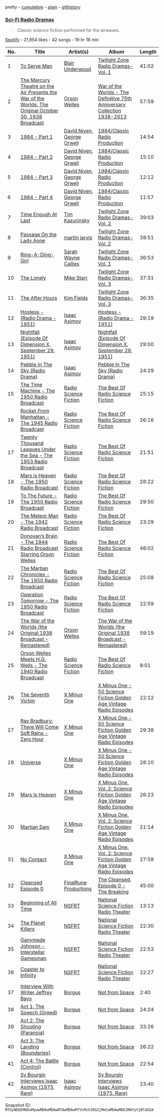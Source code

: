 pretty - [cumulative](/playlists/cumulative/37i9dQZF1DXb0DT3bG5Uc1.md) - [plain](/playlists/plain/37i9dQZF1DXb0DT3bG5Uc1) - [githistory](https://github.githistory.xyz/mackorone/spotify-playlist-archive/blob/main/playlists/plain/37i9dQZF1DXb0DT3bG5Uc1)

### [Sci\-Fi Radio Dramas](https://open.spotify.com/playlist/37i9dQZF1DXb0DT3bG5Uc1)

> Classic science fiction performed for the airwaves.

[Spotify](https://open.spotify.com/user/spotify) - 21,854 likes - 42 songs - 19 hr 18 min

| No. | Title | Artist(s) | Album | Length |
|---|---|---|---|---|
| 1 | [To Serve Man](https://open.spotify.com/track/0sUcb4DboZOtCq2oeodBB3) | [Blair Underwood](https://open.spotify.com/artist/2Lp7mpO1dduVt9cmRJB59L) | [Twilight Zone Radio Dramas\- Vol\. 1](https://open.spotify.com/album/5UEMFiWkh4RG30IHKWxNgd) | 41:02 |
| 2 | [The Mercury Theatre on the Air Presents the War of the Worlds: The Original October 30, 1938 Broadcast](https://open.spotify.com/track/6uIgKvMvFA0qUMZBfTcekq) | [Orson Welles](https://open.spotify.com/artist/3OMNuqaefKpUsINmjY7Hlq) | [War of the Worlds \- The Definitive 75th Anniversary Collection 1938\-2013](https://open.spotify.com/album/7iXZ6Bz5nFpPcPxan4so22) | 57:59 |
| 3 | [1984 \- Part 1](https://open.spotify.com/track/0G4QzSehlAwWeLmniRChEC) | [David Niven](https://open.spotify.com/artist/28EEhjPvRhRUIYR1Ux4e7j), [George Orwell](https://open.spotify.com/artist/1TyZ2vOH3Xyk3Kd8aGaoyl) | [1984/Classic Radio Production](https://open.spotify.com/album/7jcFhIsheCGksKjIIBFDri) | 14:54 |
| 4 | [1984 \- Part 2](https://open.spotify.com/track/5HOSXCBOieLvO2bfzqW80v) | [David Niven](https://open.spotify.com/artist/28EEhjPvRhRUIYR1Ux4e7j), [George Orwell](https://open.spotify.com/artist/1TyZ2vOH3Xyk3Kd8aGaoyl) | [1984/Classic Radio Production](https://open.spotify.com/album/7jcFhIsheCGksKjIIBFDri) | 15:10 |
| 5 | [1984 \- Part 3](https://open.spotify.com/track/3pFd7NWnxnWDfrekhqluUa) | [David Niven](https://open.spotify.com/artist/28EEhjPvRhRUIYR1Ux4e7j), [George Orwell](https://open.spotify.com/artist/1TyZ2vOH3Xyk3Kd8aGaoyl) | [1984/Classic Radio Production](https://open.spotify.com/album/7jcFhIsheCGksKjIIBFDri) | 12:12 |
| 6 | [1984 \- Part 4](https://open.spotify.com/track/1YCXtU1ksNzT369egI1mxx) | [David Niven](https://open.spotify.com/artist/28EEhjPvRhRUIYR1Ux4e7j), [George Orwell](https://open.spotify.com/artist/1TyZ2vOH3Xyk3Kd8aGaoyl) | [1984/Classic Radio Production](https://open.spotify.com/album/7jcFhIsheCGksKjIIBFDri) | 11:57 |
| 7 | [Time Enough At Last](https://open.spotify.com/track/2mNn9ifj2Hb3aUTKcSbDQx) | [Tim Kazurinsky](https://open.spotify.com/artist/29hfF6r3kGGy5EMhqPLwPx) | [Twilight Zone Radio Dramas\- Vol\. 2](https://open.spotify.com/album/7GW6xs603DF3HgGKatmYT0) | 39:03 |
| 8 | [Passage On the Lady Anne](https://open.spotify.com/track/1MwRsBkQNRMrZ99cOgok9C) | [martin jarvis](https://open.spotify.com/artist/77rGEhJ2NP6Xj8NliBG0Fd) | [Twilight Zone Radio Dramas\- Vol\. 2](https://open.spotify.com/album/7GW6xs603DF3HgGKatmYT0) | 38:51 |
| 9 | [Ring\-A\-Ding\-Girl](https://open.spotify.com/track/1T06QygjBfusTdoK3QLA6g) | [Sarah Wayne Callies](https://open.spotify.com/artist/33cMCD1jQSTVYDBsjLCmph) | [Twilight Zone Radio Dramas\- Vol\. 1](https://open.spotify.com/album/5UEMFiWkh4RG30IHKWxNgd) | 36:53 |
| 10 | [The Lonely](https://open.spotify.com/track/4Z1wVI0IXI0uLypwpCED4T) | [Mike Starr](https://open.spotify.com/artist/1dUJ7NQjmiIloCXTB2nlau) | [Twilight Zone Radio Dramas\- Vol\. 3](https://open.spotify.com/album/6Q9MzBIaWMpASHap2oGBsZ) | 37:31 |
| 11 | [The After Hours](https://open.spotify.com/track/5kouheOVGItu2b9vOgr2RI) | [Kim Fields](https://open.spotify.com/artist/17W0gqRCCK5Dp8Nl13ask0) | [Twilight Zone Radio Dramas\- Vol\. 3](https://open.spotify.com/album/6Q9MzBIaWMpASHap2oGBsZ) | 36:35 |
| 12 | [Hostess \- \(Radio Drama \- 1951\)](https://open.spotify.com/track/4ZQnRC2SgSVTonW8gYhv24) | [Isaac Asimov](https://open.spotify.com/artist/0zpP86LFbST9g5ZvpByDEu) | [Hostess \- \(Radio Drama \- 1951\)](https://open.spotify.com/album/2DvD8CDv7wL9fWvyFqtOYc) | 29:19 |
| 13 | [Nightfall \(Episode Of Dimension X, September 29, 1951\)](https://open.spotify.com/track/61hdb4Z2c4kUA0aN2RR2m2) | [Isaac Asimov](https://open.spotify.com/artist/0zpP86LFbST9g5ZvpByDEu) | [Nightfall \(Episode Of Dimension X, September 29, 1951\)](https://open.spotify.com/album/3IJpweAIWPeO9QTjMTs9nu) | 29:00 |
| 14 | [Pebble In The Sky \(Radio Drama\)](https://open.spotify.com/track/56kPugwocKrSsN51AOZOBZ) | [Isaac Asimov](https://open.spotify.com/artist/0zpP86LFbST9g5ZvpByDEu) | [Pebble In The Sky \(Radio Drama\)](https://open.spotify.com/album/3lMuV8zVEqeSDIDTz1TZFC) | 24:29 |
| 15 | [The Time Machine \- The 1950 Radio Broadcast](https://open.spotify.com/track/4qn8zA8fte7ZK07Eou70hy) | [Radio Science Fiction](https://open.spotify.com/artist/5dzhZG3AilKTCQvF8VoPZG) | [The Best Of Radio Science Fiction](https://open.spotify.com/album/7qSdNloTxcvxUzODnZiYof) | 25:15 |
| 16 | [Rocket From Manhattan \- The 1945 Radio Broadcast](https://open.spotify.com/track/6ClvrLthI5uRjadcYlXmbt) | [Radio Science Fiction](https://open.spotify.com/artist/5dzhZG3AilKTCQvF8VoPZG) | [The Best Of Radio Science Fiction](https://open.spotify.com/album/7qSdNloTxcvxUzODnZiYof) | 26:16 |
| 17 | [Twenty Thousand Leagues Under the Sea \- The 1953 Radio Broadcast](https://open.spotify.com/track/4lG49NPCbX8xsSqEMlbVo4) | [Radio Science Fiction](https://open.spotify.com/artist/5dzhZG3AilKTCQvF8VoPZG) | [The Best Of Radio Science Fiction](https://open.spotify.com/album/7qSdNloTxcvxUzODnZiYof) | 21:51 |
| 18 | [Mars is Heaven \- The 1950 Radio Broadcast](https://open.spotify.com/track/3OgLuv5HX4kuNeClatgFdG) | [Radio Science Fiction](https://open.spotify.com/artist/5dzhZG3AilKTCQvF8VoPZG) | [The Best Of Radio Science Fiction](https://open.spotify.com/album/7qSdNloTxcvxUzODnZiYof) | 28:22 |
| 19 | [To The Future \- The 1950 Radio Broadcast](https://open.spotify.com/track/2MhPbvxZ4ljdg4FWXdSA4P) | [Radio Science Fiction](https://open.spotify.com/artist/5dzhZG3AilKTCQvF8VoPZG) | [The Best Of Radio Science Fiction](https://open.spotify.com/album/7qSdNloTxcvxUzODnZiYof) | 29:50 |
| 20 | [The Meteor Man \- The 1942 Radio Broadcast](https://open.spotify.com/track/0d14xdoZasK2pnQ4doslvk) | [Radio Science Fiction](https://open.spotify.com/artist/5dzhZG3AilKTCQvF8VoPZG) | [The Best Of Radio Science Fiction](https://open.spotify.com/album/7qSdNloTxcvxUzODnZiYof) | 23:29 |
| 21 | [Donovan’s Brain \- The 1944 Radio Broadcast Starring Orson Welles](https://open.spotify.com/track/0NuFovlBMqkfJMukKM3qRZ) | [Radio Science Fiction](https://open.spotify.com/artist/5dzhZG3AilKTCQvF8VoPZG) | [The Best Of Radio Science Fiction](https://open.spotify.com/album/7qSdNloTxcvxUzODnZiYof) | 48:02 |
| 22 | [The Martian Chronicles \- The 1950 Radio Broadcast](https://open.spotify.com/track/54tsWYKXYoJ05SmBLiokGf) | [Radio Science Fiction](https://open.spotify.com/artist/5dzhZG3AilKTCQvF8VoPZG) | [The Best Of Radio Science Fiction](https://open.spotify.com/album/7qSdNloTxcvxUzODnZiYof) | 25:08 |
| 23 | [Operation Tomorrow \- The 1950 Radio Broadcast](https://open.spotify.com/track/6vUWZxA9Cljp88dz7TLzCo) | [Radio Science Fiction](https://open.spotify.com/artist/5dzhZG3AilKTCQvF8VoPZG) | [The Best Of Radio Science Fiction](https://open.spotify.com/album/7qSdNloTxcvxUzODnZiYof) | 22:59 |
| 24 | [The War of the Worlds \(the Original 1938 Broadcast \- Remastered\)](https://open.spotify.com/track/4q20xyUnDywZ6g2Pi7ALoj) | [Orson Welles](https://open.spotify.com/artist/3OMNuqaefKpUsINmjY7Hlq) | [The War of the Worlds \(the Original 1938 Broadcast \- Remastered\)](https://open.spotify.com/album/6vqFFCEmxx2WuDxSFOGQF1) | 59:19 |
| 25 | [Orson Welles Meets H.G\. Wells \- The 1940 Radio Broadcast](https://open.spotify.com/track/69f2BmSwdSJ1DXTs8WulFn) | [Radio Science Fiction](https://open.spotify.com/artist/5dzhZG3AilKTCQvF8VoPZG) | [The Best Of Radio Science Fiction](https://open.spotify.com/album/7qSdNloTxcvxUzODnZiYof) | 8:01 |
| 26 | [The Seventh Victim](https://open.spotify.com/track/1ou8JKQAmaJzPSxWm4NweT) | [X Minus One](https://open.spotify.com/artist/5n4zL9K6NV9tMH4aafGflQ) | [X Minus One \- 50 Science Fiction Golden Age Vintage Radio Episodes](https://open.spotify.com/album/1qLqI0dV3pBrVJxkM0OZiK) | 22:12 |
| 27 | [Ray Bradbury: There Will Come Soft Rains \- Zero Hour](https://open.spotify.com/track/5xLt6QVVf98spDcaVLDsBT) | [X Minus One](https://open.spotify.com/artist/5n4zL9K6NV9tMH4aafGflQ) | [X Minus One \- 50 Science Fiction Golden Age Vintage Radio Episodes](https://open.spotify.com/album/1qLqI0dV3pBrVJxkM0OZiK) | 29:38 |
| 28 | [Universe](https://open.spotify.com/track/4owevhWkPqCWQ40yhwRDb2) | [X Minus One](https://open.spotify.com/artist/5n4zL9K6NV9tMH4aafGflQ) | [X Minus One \- 50 Science Fiction Golden Age Vintage Radio Episodes](https://open.spotify.com/album/1qLqI0dV3pBrVJxkM0OZiK) | 28:10 |
| 29 | [Mars Is Heaven](https://open.spotify.com/track/6YM65PgQ3boB3yOmPF4JGh) | [X Minus One](https://open.spotify.com/artist/5n4zL9K6NV9tMH4aafGflQ) | [X Minus One, Vol\. 2: Science Fiction Golden Age Vintage Radio Episodes](https://open.spotify.com/album/3iaX4QMJseBU1DxFeJ4EvS) | 26:23 |
| 30 | [Martian Sam](https://open.spotify.com/track/0ccH3WX6X4RslYEU0zAv6C) | [X Minus One](https://open.spotify.com/artist/5n4zL9K6NV9tMH4aafGflQ) | [X Minus One, Vol\. 2: Science Fiction Golden Age Vintage Radio Episodes](https://open.spotify.com/album/3iaX4QMJseBU1DxFeJ4EvS) | 21:14 |
| 31 | [No Contact](https://open.spotify.com/track/2XtyCXchoh0aZuGQ6xqtIy) | [X Minus One](https://open.spotify.com/artist/5n4zL9K6NV9tMH4aafGflQ) | [X Minus One, Vol\. 2: Science Fiction Golden Age Vintage Radio Episodes](https://open.spotify.com/album/3iaX4QMJseBU1DxFeJ4EvS) | 27:58 |
| 32 | [Cleansed Episode 0](https://open.spotify.com/track/0uQL11zek7vk7A1Y5WjV8Z) | [FinalRune Productions](https://open.spotify.com/artist/4xGaRLSfCJEh9hj8PkunRF) | [The Cleansed, Episode 0 \- The Breaking](https://open.spotify.com/album/6MS7rB5c26QunKHEiVbUVQ) | 45:00 |
| 33 | [Beginning of All Time](https://open.spotify.com/track/401c4Rxygvb7tJob3oYwzS) | [NSFRT](https://open.spotify.com/artist/2LCqjJEcjvylPfNSiPcUkq) | [National Science Fiction Radio Theater](https://open.spotify.com/album/5QiPcnHCd9YvUmAYAyaavB) | 13:13 |
| 34 | [The Planet Killers](https://open.spotify.com/track/2Z3T0qlIhioh3phcsTkc3u) | [NSFRT](https://open.spotify.com/artist/2LCqjJEcjvylPfNSiPcUkq) | [National Science Fiction Radio Theater](https://open.spotify.com/album/5QiPcnHCd9YvUmAYAyaavB) | 22:30 |
| 35 | [Ganymede Johnson \- Interstellar Gamesman](https://open.spotify.com/track/5Dfsv1QVtITxhKhmkmOsBS) | [NSFRT](https://open.spotify.com/artist/2LCqjJEcjvylPfNSiPcUkq) | [National Science Fiction Radio Theater](https://open.spotify.com/album/5QiPcnHCd9YvUmAYAyaavB) | 22:53 |
| 36 | [Coaster to Infinity](https://open.spotify.com/track/6P5JNppErNq4WqRvnopEgR) | [NSFRT](https://open.spotify.com/artist/2LCqjJEcjvylPfNSiPcUkq) | [National Science Fiction Radio Theater](https://open.spotify.com/album/5QiPcnHCd9YvUmAYAyaavB) | 22:27 |
| 37 | [Interview With Writer Jeffrey Bays](https://open.spotify.com/track/5U6DLtwaVFcggOzMjimZ5g) | [Borgus](https://open.spotify.com/artist/6uDsgbI4jYlfJhVQJljk9J) | [Not from Space](https://open.spotify.com/album/7ACHe9LEWNdSWEoB6G33E2) | 2:40 |
| 38 | [Act 1: The Speech \(Greed\)](https://open.spotify.com/track/16JScjn1bvqdxz4G3nS4Zs) | [Borgus](https://open.spotify.com/artist/6uDsgbI4jYlfJhVQJljk9J) | [Not from Space](https://open.spotify.com/album/7ACHe9LEWNdSWEoB6G33E2) | 24:24 |
| 39 | [Act 2: The Shooting \(Paranoia\)](https://open.spotify.com/track/63oj26keDiJlvu380AXDGZ) | [Borgus](https://open.spotify.com/artist/6uDsgbI4jYlfJhVQJljk9J) | [Not from Space](https://open.spotify.com/album/7ACHe9LEWNdSWEoB6G33E2) | 33:26 |
| 40 | [Act 3: The Landing \(Boundaries\)](https://open.spotify.com/track/0qnHgbuxK74E8DnX3RVTN1) | [Borgus](https://open.spotify.com/artist/6uDsgbI4jYlfJhVQJljk9J) | [Not from Space](https://open.spotify.com/album/7ACHe9LEWNdSWEoB6G33E2) | 26:22 |
| 41 | [Act 4: The Battle \(Control\)](https://open.spotify.com/track/6IfRRukex7wrUPyVMPel8n) | [Borgus](https://open.spotify.com/artist/6uDsgbI4jYlfJhVQJljk9J) | [Not from Space](https://open.spotify.com/album/7ACHe9LEWNdSWEoB6G33E2) | 22:54 |
| 42 | [Sy Bourgin Interviews Isaac Asimov \(1975, Rare\)](https://open.spotify.com/track/1hw2AUmfP8PEzKZThNVHUl) | [Isaac Asimov](https://open.spotify.com/artist/0zpP86LFbST9g5ZvpByDEu) | [Sy Bourgin Interviews Isaac Asimov \(1975, Rare\)](https://open.spotify.com/album/3PnTe1Ug62h3oiek5qWN6r) | 23:40 |

Snapshot ID: `MTUyNDQ5MDEwMywwMDAwMDAwNTAwMDAwMTViMzk3OGZjMmIwMDAwMDE2MmYyYjBlOGQ4`